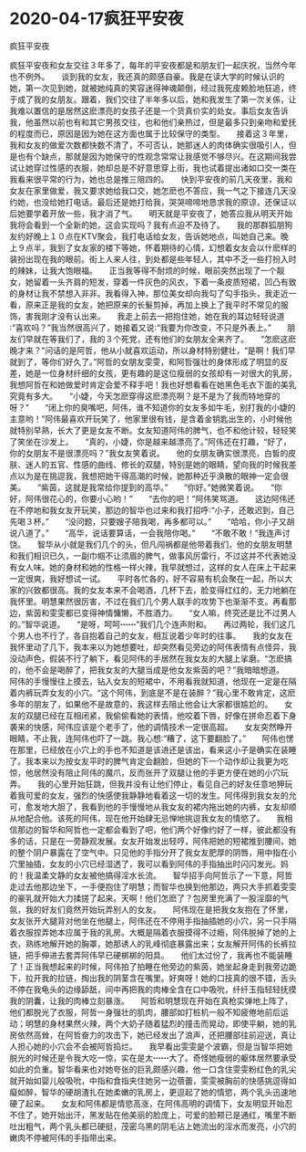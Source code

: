 # 2020-04-17疯狂平安夜



疯狂平安夜



疯狂平安夜和女友交往３年多了，每年的平安夜都是和朋友们一起庆祝，当然今年也不例外。　　谈到我的女友，我还真的颇感自豪。我是在读大学的时候认识的她，第一次见到她，就被她纯真的笑容迷得神魂颠倒，经过我死皮赖脸地狂追，终于成了我的女朋友。跟着，我们交往了半年多以后，她和我发生了第一次关係，让我难以置信的是居然这麽漂亮的女孩子还是一个货真价实的处女。事后女友告诉我，他虽然以前也有和其它男孩交往，也和他们亲热过，但是最多只到亲吻和爱抚的程度而已，原因是因为她在这方面也属于比较保守的类型。　　接着这３年里，我和女友的做爱次数都快数不清了，不可否认，她那迷人的肉体确实很吸引人，但是也有个缺点，那就是因为她保守的性观念常常让我感觉不够尽兴。在这期间我尝试让她穿过性感的衣服，她却总是不好意思穿上街，我也试着提出诸如口交一类在我看来很平常的行为，她也总是推三阻四的。　　快到平安夜的前几天夜里，我和女友在家里做爱，我又要求她给我口交，她怎麽也不答应，我一气之下接连几天没约她，也没给她打电话。最后还是她打给我，哭哭啼啼地恳求我的原谅，还保证以后她要学着开放一些，我才消了气。　　明天就是平安夜了，她答应我从明天开始我将会看到一个全新的她，这会实现吗？我有点迫不及待了。　　我的那群狐朋狗友约好晚上１０点在KTV聚会，我打电话给女友，告诉她地点，叫她自己来。晚上９点半，我到了女友家的楼下等她，怀着期待的心情，幻想着女友会以什麽样的装扮出现在我的眼前。街上人来人往，到处都是些年轻人，其中不乏一些打扮入时的辣妹，让我大饱眼福。　　正当我等得不耐烦的时候，眼前突然出现了一个靓女，她留着一头齐肩的短发，穿着一件灰色的风衣，下着一条皮质短裙，凹凸有致的身材让我不禁想入非非。我看得入神，那位美女却向我勾了勾手指头，我走近一看，原来正是我的女友，她把原来的长髮剪掉，再加上换上了我平时不常见的服饰，害我刚才没有认出来。　　我走上前去一把抱住她，她在我的耳边轻轻说道∶“喜欢吗？”我当然很高兴了，她接着又说∶“我要为你改变，不只是外表上。”　　朋友们早就在等我们了，我的３个死党，还有他们的女朋友全来齐了。　　“怎麽这麽晚才来？”问话的是阿哲，他从小就喜欢运动，所以身材特别健壮，“是啊！我们早就到了，等你们好久了。”阿哲的女朋友雯雯，和阿哲强壮的身体形成了明显的反差，她是一位身材纤细的女孩，更有趣的是这位瘦弱的女孩却有一对很大的乳房，我想阿哲在和她做爱时肯定会爱不释手吧！我也好想看看在她黑色毛衣下面的美乳究竟有多大。　　“小婕，今天怎麽穿得这麽漂亮啊？是不是为了我而特地穿的呀？”　　“闭上你的臭嘴吧，阿伟，谁不知道你的女友多如牛毛，别打我的小婕的主意哟！”阿伟最喜欢开玩笑了，他家里很有钱，是含着金钥匙出生的，小时候他就特别早熟，长大了更是女友不断。女友知道阿伟的脾气，也不和他计较，轻轻笑了笑坐在沙发上。　　“真的，小婕，你是越来越漂亮了。”阿伟还在打趣，“好了，你的女朋友不是很漂亮吗？”我女友笑着说。　　他的女朋友确实很漂亮，白皙的皮肤、迷人的五官、性感的曲线、修长的双腿，特别是她的眼睛，望向我的时候我差点以为是在挑逗我，我想把她干得高潮的时候，她那种近乎涣散的眼神一定会很美。　　“紫茵，这就是我常给你提到的高华。”　　“你好。”她微笑着说。　　“你好，阿伟很花心的，你要小心哟！”　　“去你的吧！”阿伟笑骂道。　　这边阿伟还在不停地和我女友开玩笑，那边的智华也过来和我打招呼∶“小子，还敢迟到，自己先喝３杯。”　　“没问题，只要嫂子陪我喝，再多都可以。”　　“哈哈，你小子又胡说八道了。”　　“高华，说话要算话，一会我陪你喝。”　　“不敢不敢！”我连声讨饶。　　智华从小就是我们几个的头，但凡闯祸都是他带着我们，他的女朋友明慧和我们相识已久，一副巾帼不让须眉的脾气，做事风厉雷行，不过这并不代表她没有女人味。她的身材和她的性格一样火辣，我早就想过，这样的女人在床上干起来一定很爽，我好想试一试。　　平时各忙各的，好不容易有机会聚在一起，所以大家的兴致都很高。我的女友本来不会喝酒，几杯下去，脸变得红红的，无力地躺在我怀里。明慧果然很厉害，不过在我们几个男人联手的攻势下也渐渐不支。再看那边，紫茵和雯雯都已变得神情慵懒，不胜酒力。　　“女人嘛，终究还是比不过男人的。”智华说道。　　“是呀，呵呵┅┅”我们几个连声附和。　　再过两轮，我们这几个男人也不行了，各自抱着自己的女友，相互说着少年时的往事。　　我的女友在我怀里动了几下，我本来以为她想要吐，却突然看见旁边的阿伟表情有点怪异，我没动声色，假装不行了躺下，看见阿伟的手居然在我女友的大腿上挲磨。“怎麽搞的，他不会是喝醉了，把我女友的大腿当成是他女友紫茵的吧？”我暗暗想道。　　阿伟的手慢慢往上摸去，钻入女友的短裙中，不用看我就知道，他现在一定是在隔着内裤玩弄女友的小穴。“这个阿伟，到底是不是在装醉？”我心里不敢肯定，这麽多年的朋友了，如果他不是故意的，我这样去阻止他会让大家都很尴尬的。　　女友的双腿已经在互相闭紧，我偷偷看她的表情，他咬着下唇，好像在拼命忍着下身袭来的快感，阿伟应该是个老手了，他的调情技术一定很高超。　　女友突然睁开眼睛，不止我，连阿伟也吓了一跳。我心想∶“糟了，这下要翻脸了。”　　阿伟也愣在那里，已经放在小穴上的手也不知道是该进还是该出，看来这小子是确实在装睡了。我本来以为按女友平时的脾气肯定会翻脸，但她的下一个动作却让我更为吃惊，他居然没有阻止阿伟的魔爪，反而张开了双腿让他的手更方便在她的小穴玩弄。　　我的心里开始狂跳，但我并没有让他们停止，看见自己的好友任意地狎玩着我可爱的女友，强烈的快感使我静静地看着这一切的发生。阿伟得到我女友的允可，愈发地大胆了，我看到他的手慢慢地从我女友的裙内拖出她的内裤，女友却顺从地配合他。该死的阿伟，现在他开始肆无忌惮地挑逗我女友的情慾了。　　我相信那边的智华和阿哲也一定都会看到了吧，他们两个好像约好了一样，彼此都没有多的话，只是在一旁静观发展。女友开始发出轻哼，阿伟把她的短裙推到腰间，她的整个阴户暴露在了空气中。只见他的手指分开了我女友肥厚的阴唇，用中指在小穴里抽插，女友的小穴已经湿透了，我可以看到阿伟的手指抽出时闪闪发光。妈的！我温柔文静的女友被他搞得淫水长流。　　智华招手向阿哲示了一下意，阿哲走过去他那边坐下，一手便抱住了明慧；而智华也换到他那边，两只大手抓着雯雯的豪乳就开始大力揉搓了起来。天啊！他们怎麽了？包房里充满了一股淫靡的气氛，我的好友们竟然开始玩弄别人的女友。　　阿伟现在是把我女友抱在了怀里，女友张开大腿背对他坐在他腿上，阿伟还在不停用手指抽插她的小穴，另一只手隔着衣服捏弄她本应属于我的乳房。大概是隔着衣服摸得不过瘾，阿伟脱掉了她的上衣，熟练地解开她的胸罩，她那诱人的乳峰彻底暴露出来；女友解开阿伟的长裤拉链，把手伸进去套弄阿伟早已硬梆梆的阳具。　　他们太过份了，我再也不能装睡了！正当我想起来的时候，阿伟拍了拍睡在他旁边的紫茵，她坐起身走到我旁边跪下，拉开我的拉链，掏出我的阴茎含在嘴里。好爽呀！她的口技真的很不错，舌头不停在我龟头的边缘舔舐，间中再把我的肉棒全含在口中吸吮，纤纤玉指轻轻抚摸我的阴囊，让我的肉棒立刻暴涨。　　阿哲和明慧现在开始在真枪实弹地上阵了，他们都脱光了衣服，阿哲一身强壮的肌肉，腰部如打桩机一般不知疲倦地前后运动；明慧的身材果然火辣，两个大奶子随着猛烈的撞击而晃动，即使平躺，她的乳房依然高耸，在阿哲奋力的攻击下，她已经发出了浪声，还把腰部往前迎送，真让人担心她的小穴会不会被阿哲捣烂。　　我早看出雯雯是个波霸，但是当智华把她脱光的时候还是令我大吃一惊，实在是太┅┅大了。奇怪她瘦弱的躯体居然要承受如此的负重。智华看来也对她夸张的巨乳颇感兴趣，他一口含住雯雯粉红色的乳尖就开始如婴儿般吸吮，中指和食指夹住她另一边蓓蕾，雯雯被胸前的快感挑逗得如癡如醉，智华的硬胡渣扎在她柔嫩的乳房上，更逗起了她的情慾，两个乳头迅速地硬了起来。　　女友和阿伟都是情慾高涨，在阿伟高明的调情下，女友明显开始忍不住了，她开始出汗，黑发贴在他美丽的脸庞上，可爱的脸颊已是通红，嘴里不断吐出粗气，两个乳头都已硬挺，茂密乌黑的阴毛沾上她流出的淫水而发亮，小穴的嫩肉不停被阿伟的手指带出来。


